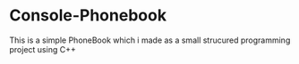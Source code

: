 # Console-Phonebook
This is a simple PhoneBook which i made as a small strucured programming project using C++

